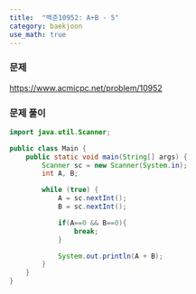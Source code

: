 ```yaml
---
title:  "백준10952: A+B - 5"
category: baekjoon
use_math: true
---
```




### 문제

https://www.acmicpc.net/problem/10952



### 문제 풀이

```java
import java.util.Scanner;

public class Main {
    public static void main(String[] args) {
        Scanner sc = new Scanner(System.in);
        int A, B;

        while (true) {
            A = sc.nextInt();
            B = sc.nextInt();

            if(A==0 && B==0){
                break;
            }

            System.out.println(A + B);
        }
    }
}
```

